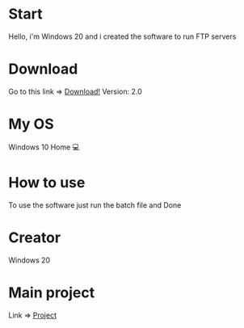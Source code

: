 # Start
Hello, i'm Windows 20 and i created the software to run FTP servers

# Download
Go to this link => <a href="https://github.com/win20-official/FTP-Runner/releases">Download!</a>
Version: 2.0

# My OS
Windows 10 Home 💻

# How to use
To use the software just run the batch file and Done

# Creator
Windows 20

# Main project
Link => <a href="https://github.com/win20-official/FTP-Runner">Project</a>

